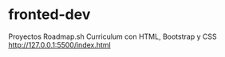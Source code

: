 # fronted-dev
Proyectos Roadmap.sh
Curriculum con HTML, Bootstrap y CSS
http://127.0.0.1:5500/index.html
